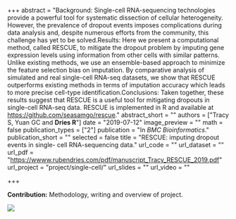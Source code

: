 +++
abstract = "Background: Single-cell RNA-sequencing technologies provide a powerful tool for systematic dissection of cellular heterogeneity. However, the prevalence of dropout events imposes complications during data analysis and, despite numerous efforts from the community, this challenge has yet to be solved.Results: Here we present a computational method, called RESCUE, to mitigate the dropout problem by imputing gene expression levels using information from other cells with similar patterns. Unlike existing methods, we use an ensemble-based approach to minimize the feature selection bias on imputation. By comparative analysis of simulated and real single-cell RNA-seq datasets, we show that RESCUE outperforms existing methods in terms of imputation accuracy which leads to more precise cell-type identification.Conclusions: Taken together, these results suggest that RESCUE is a useful tool for mitigating dropouts in single-cell RNA-seq data. RESCUE is implemented in R and available at https://github.com/seasamgo/rescue."
abstract_short = ""
authors = ["Tracy S, Yuan GC and **Dries R**"]
date = "2019-07-12"
image_preview = ""
math = false
publication_types = ["2"]
publication = "In *BMC Bioinformatics*."
publication_short = ""
selected = false
title = "RESCUE: imputing dropout events in single- cell RNA-sequencing data."
url_code = ""
url_dataset = ""
url_pdf = "https://wwww.rubendries.com/pdf/manuscript_Tracy_RESCUE_2019.pdf"
url_project = "project/single-cell/"
url_slides = ""
url_video = ""

+++

**Contribution:** Methodology, writing and overview of project.

![](/img/rescue_summary.png)